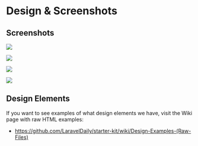 # Design & Screenshots

## Screenshots

![](https://laraveldaily.com/uploads/2025/05/LoginPage.png)

![](https://laraveldaily.com/uploads/2025/05/RegisterPage.png)

![](https://laraveldaily.com/uploads/2025/05/DashboardPage.png)

![](https://laraveldaily.com/uploads/2025/05/ProfilePage.png)

## Design Elements
If you want to see examples of what design elements we have, visit the Wiki page with raw HTML examples:

- https://github.com/LaravelDaily/starter-kit/wiki/Design-Examples-(Raw-Files)
